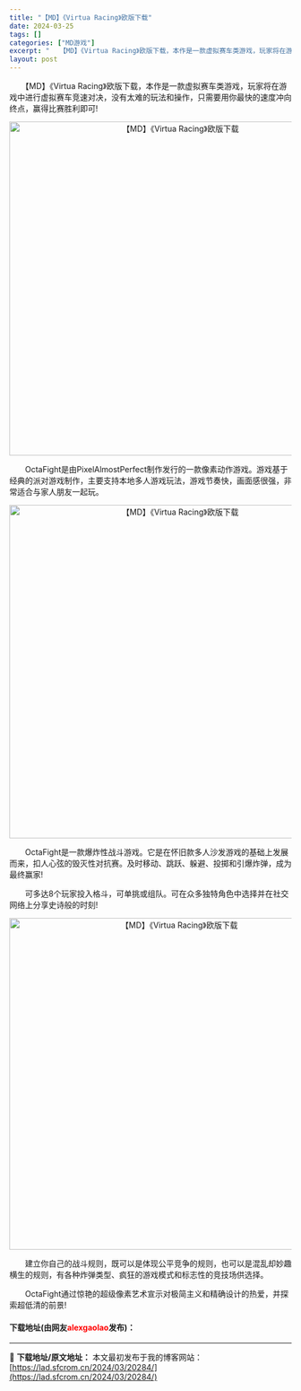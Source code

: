 ```yaml
---
title: "【MD】《Virtua Racing》欧版下载"
date: 2024-03-25
tags: []
categories: ["MD游戏"]
excerpt: "　　【MD】《Virtua Racing》欧版下载，本作是一款虚拟赛车类游戏，玩家将在游戏中进行虚拟赛车竞速对决，没有太难的玩法和操作，只需要用你最快的速度冲向终点，赢得比赛胜利即可! 　　OctaFight是由PixelAlmostPerfect制作发行的一款像素动作游戏。游戏基于经典的派对游戏制&hellip;"
layout: post
---
```


 <p>　　【MD】《Virtua Racing》欧版下载，本作是一款虚拟赛车类游戏，玩家将在游戏中进行虚拟赛车竞速对决，没有太难的玩法和操作，只需要用你最快的速度冲向终点，赢得比赛胜利即可!</p> <p align="center"><img align="" border="0" src="https://lad.sfcrom.cn/wp-content/uploads/2024/03/20240325_660115cd496ee.png" width="595" alt="【MD】《Virtua Racing》欧版下载" /></p> <p>　　OctaFight是由PixelAlmostPerfect制作发行的一款像素动作游戏。游戏基于经典的派对游戏制作，主要支持本地多人游戏玩法，游戏节奏快，画面感很强，非常适合与家人朋友一起玩。</p> <p align="center"><img align="" border="0" src="https://lad.sfcrom.cn/wp-content/uploads/2024/03/20240325_660115ce69a86.png" width="594" alt="【MD】《Virtua Racing》欧版下载" /></p> <p>　　OctaFight是一款爆炸性战斗游戏。它是在怀旧款多人沙发游戏的基础上发展而来，扣人心弦的毁灭性对抗赛。及时移动、跳跃、躲避、投掷和引爆炸弹，成为最终赢家!</p> <p>　　可多达8个玩家投入格斗，可单挑或组队。可在众多独特角色中选择并在社交网络上分享史诗般的时刻!</p> <p align="center"><img align="" border="0" src="https://lad.sfcrom.cn/wp-content/uploads/2024/03/20240325_660115cf983fc.png" width="591" alt="【MD】《Virtua Racing》欧版下载" /></p> <p>　　建立你自己的战斗规则，既可以是体现公平竞争的规则，也可以是混乱却妙趣横生的规则，有各种炸弹类型、疯狂的游戏模式和标志性的竞技场供选择。</p> <p>　　OctaFight通过惊艳的超级像素艺术宣示对极简主义和精确设计的热爱，并探索超低清的前景!</p> <p><h4>下载地址(由网友<font color="red">alexgaolao</font>发布)：</h4></p> 

---
📖 **下载地址/原文地址：** 本文最初发布于我的博客网站：[https://lad.sfcrom.cn/2024/03/20284/](https://lad.sfcrom.cn/2024/03/20284/)

